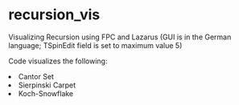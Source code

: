 # recursion_vis
 Visualizing Recursion using FPC and Lazarus (GUI is in the German language; TSpinEdit field is set to maximum value 5)

Code visualizes the following:
<li>Cantor Set</li>
<li>Sierpinski Carpet</li>
<li>Koch-Snowflake</li>



